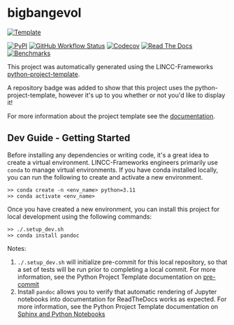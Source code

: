 
# bigbangevol

[![Template](https://img.shields.io/badge/Template-LINCC%20Frameworks%20Python%20Project%20Template-brightgreen)](https://lincc-ppt.readthedocs.io/en/latest/)

[![PyPI](https://img.shields.io/pypi/v/bigbangevol?color=blue&logo=pypi&logoColor=white)](https://pypi.org/project/bigbangevol/)
[![GitHub Workflow Status](https://img.shields.io/github/actions/workflow/status/IJCLab-IN2P3-CNRS/bigbangevol/smoke-test.yml)](https://github.com/IJCLab-IN2P3-CNRS/bigbangevol/actions/workflows/smoke-test.yml)
[![Codecov](https://codecov.io/gh/IJCLab-IN2P3-CNRS/bigbangevol/branch/main/graph/badge.svg)](https://codecov.io/gh/IJCLab-IN2P3-CNRS/bigbangevol)
[![Read The Docs](https://img.shields.io/readthedocs/bigbangevol)](https://bigbangevol.readthedocs.io/)
[![Benchmarks](https://img.shields.io/github/actions/workflow/status/IJCLab-IN2P3-CNRS/bigbangevol/asv-main.yml?label=benchmarks)](https://IJCLab-IN2P3-CNRS.github.io/bigbangevol/)

This project was automatically generated using the LINCC-Frameworks 
[python-project-template](https://github.com/lincc-frameworks/python-project-template).

A repository badge was added to show that this project uses the python-project-template, however it's up to
you whether or not you'd like to display it!

For more information about the project template see the 
[documentation](https://lincc-ppt.readthedocs.io/en/latest/).

## Dev Guide - Getting Started

Before installing any dependencies or writing code, it's a great idea to create a
virtual environment. LINCC-Frameworks engineers primarily use `conda` to manage virtual
environments. If you have conda installed locally, you can run the following to
create and activate a new environment.

```
>> conda create -n <env_name> python=3.11
>> conda activate <env_name>
```

Once you have created a new environment, you can install this project for local
development using the following commands:

```
>> ./.setup_dev.sh
>> conda install pandoc
```

Notes:
1. `./.setup_dev.sh` will initialize pre-commit for this local repository, so
   that a set of tests will be run prior to completing a local commit. For more
   information, see the Python Project Template documentation on 
   [pre-commit](https://lincc-ppt.readthedocs.io/en/latest/practices/precommit.html)
2. Install `pandoc` allows you to verify that automatic rendering of Jupyter notebooks
   into documentation for ReadTheDocs works as expected. For more information, see
   the Python Project Template documentation on
   [Sphinx and Python Notebooks](https://lincc-ppt.readthedocs.io/en/latest/practices/sphinx.html#python-notebooks)
